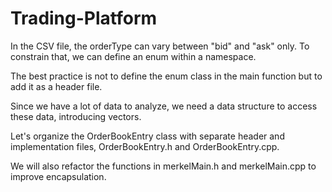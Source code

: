 # Trading-Platform

In the CSV file, the orderType can vary between "bid" and "ask" only. To constrain that, we can define an enum within a namespace.

The best practice is not to define the enum class in the main function but to add it as a header file.

Since we have a lot of data to analyze, we need a data structure to access these data, introducing vectors.

Let's organize the OrderBookEntry class with separate header and implementation files, OrderBookEntry.h and OrderBookEntry.cpp.

We will also refactor the functions in merkelMain.h and merkelMain.cpp to improve encapsulation.
